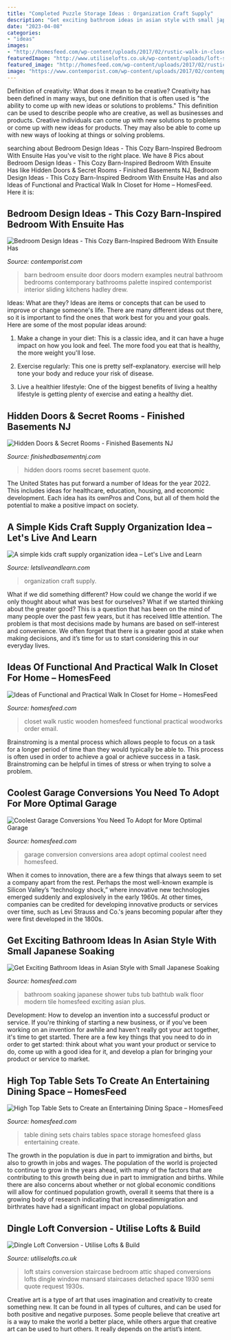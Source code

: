 ```yaml
---
title: "Completed Puzzle Storage Ideas : Organization Craft Supply"
description: "Get exciting bathroom ideas in asian style with small japanese soaking"
date: "2023-04-08"
categories:
- "ideas"
images:
- "http://homesfeed.com/wp-content/uploads/2017/02/rustic-walk-in-closet-idea-large-shoes-rack-flat-panel-cabinets-upper-and-lower-hang-sections-for-clothes-ottoman-rug-hardwood-floors-without-finishing-traditional-wooden-chair.jpg"
featuredImage: "http://www.utiliselofts.co.uk/wp-content/uploads/loft-stairs.jpg"
featured_image: "http://homesfeed.com/wp-content/uploads/2017/02/rustic-walk-in-closet-idea-large-shoes-rack-flat-panel-cabinets-upper-and-lower-hang-sections-for-clothes-ottoman-rug-hardwood-floors-without-finishing-traditional-wooden-chair.jpg"
image: "https://www.contemporist.com/wp-content/uploads/2017/02/contemporary-neutral-bedroom-design-020217-404-03-800x1745.jpg"
---
```



Definition of creativity: What does it mean to be creative?
Creativity has been defined in many ways, but one definition that is often used is "the ability to come up with new ideas or solutions to problems." This definition can be used to describe people who are creative, as well as businesses and products. Creative individuals can come up with new solutions to problems or come up with new ideas for products. They may also be able to come up with new ways of looking at things or solving problems.

	

		
searching about Bedroom Design Ideas - This Cozy Barn-Inspired Bedroom With Ensuite Has you've visit to the right place. We have 8 Pics about Bedroom Design Ideas - This Cozy Barn-Inspired Bedroom With Ensuite Has like Hidden Doors &amp; Secret Rooms - Finished Basements NJ, Bedroom Design Ideas - This Cozy Barn-Inspired Bedroom With Ensuite Has and also Ideas of Functional and Practical Walk In Closet for Home – HomesFeed. Here it is:
		
    
## Bedroom Design Ideas - This Cozy Barn-Inspired Bedroom With Ensuite Has

<img loading=lazy src="https://www.contemporist.com/wp-content/uploads/2017/02/contemporary-neutral-bedroom-design-020217-404-03-800x1745.jpg" onerror="this.onerror=null;this.src='https://tse2.mm.bing.net/th?id=OIP.Qwz7kZM6LIEF8JjToyKVqwHaQJ&amp;pid=15.1';" alt="Bedroom Design Ideas - This Cozy Barn-Inspired Bedroom With Ensuite Has">

_Source: contemporist.com_

>barn bedroom ensuite door doors modern examples neutral bathroom bedrooms contemporary bathrooms palette inspired contemporist interior sliding kitchens hadley drew. 

	

Ideas: What are they?
Ideas are items or concepts that can be used to improve or change someone's life. There are many different ideas out there, so it is important to find the ones that work best for you and your goals. Here are some of the most popular ideas around:
1. Make a change in your diet: This is a classic idea, and it can have a huge impact on how you look and feel. The more food you eat that is healthy, the more weight you'll lose.

2. Exercise regularly: This one is pretty self-explanatory. exercise will help tone your body and reduce your risk of disease.

3. Live a healthier lifestyle: One of the biggest benefits of living a healthy lifestyle is getting plenty of exercise and eating a healthy diet.

    
## Hidden Doors &amp; Secret Rooms - Finished Basements NJ

<img loading=lazy src="https://finishedbasementnj.com/wp-content/uploads/2018/12/IMG_2892.jpg" onerror="this.onerror=null;this.src='https://tse3.mm.bing.net/th?id=OIP.SjbiZ7J0xI-ZQYHRB-wVlAHaJ4&amp;pid=15.1';" alt="Hidden Doors &amp; Secret Rooms - Finished Basements NJ">

_Source: finishedbasementnj.com_

>hidden doors rooms secret basement quote. 

	

The United States has put forward a number of Ideas for the year 2022. This includes ideas for healthcare, education, housing, and economic development. Each idea has its ownPros and Cons, but all of them hold the potential to make a positive impact on society.

    
## A Simple Kids Craft Supply Organization Idea – Let&#039;s Live And Learn

<img loading=lazy src="https://letsliveandlearn.com/wp-content/uploads/2020/07/IMG_20200706_133706-1140x1140.jpg" onerror="this.onerror=null;this.src='https://tse3.mm.bing.net/th?id=OIP.iBYUymxxqXl8qRBK1jpalAHaHa&amp;pid=15.1';" alt="A simple kids craft supply organization idea – Let&#039;s Live and Learn">

_Source: letsliveandlearn.com_

>organization craft supply. 

	

What if we did something different?
How could we change the world if we only thought about what was best for ourselves? What if we started thinking about the greater good? This is a question that has been on the mind of many people over the past few years, but it has received little attention. The problem is that most decisions made by humans are based on self-interest and convenience. We often forget that there is a greater good at stake when making decisions, and it’s time for us to start considering this in our everyday lives.

    
## Ideas Of Functional And Practical Walk In Closet For Home – HomesFeed

<img loading=lazy src="http://homesfeed.com/wp-content/uploads/2017/02/rustic-walk-in-closet-idea-large-shoes-rack-flat-panel-cabinets-upper-and-lower-hang-sections-for-clothes-ottoman-rug-hardwood-floors-without-finishing-traditional-wooden-chair.jpg" onerror="this.onerror=null;this.src='https://tse2.mm.bing.net/th?id=OIP.i_ZZpEe9rKW8SN6MiQPjWAHaLE&amp;pid=15.1';" alt="Ideas of Functional and Practical Walk In Closet for Home – HomesFeed">

_Source: homesfeed.com_

>closet walk rustic wooden homesfeed functional practical woodworks order email. 

	

Brainstroming is a mental process which allows people to focus on a task for a longer period of time than they would typically be able to. This process is often used in order to achieve a goal or achieve success in a task. Brainstroming can be helpful in times of stress or when trying to solve a problem.

    
## Coolest Garage Conversions You Need To Adopt For More Optimal Garage

<img loading=lazy src="http://homesfeed.com/wp-content/uploads/2019/11/garage-conversion-idea-Boho-style-area-rug-wooden-table-midcentury-modern-chair-in-black-tree-trunk-stool-with-white-shag-throw-blanket.jpg" onerror="this.onerror=null;this.src='https://tse4.mm.bing.net/th?id=OIP.xDTNt7KBi47eXRqcTvUb5QDPEt&amp;pid=15.1';" alt="Coolest Garage Conversions You Need To Adopt for More Optimal Garage">

_Source: homesfeed.com_

>garage conversion conversions area adopt optimal coolest need homesfeed. 

	

When it comes to innovation, there are a few things that always seem to set a company apart from the rest. Perhaps the most well-known example is Silicon Valley’s “technology shock,” where innovative new technologies emerged suddenly and explosively in the early 1960s. At other times, companies can be credited for developing innovative products or services over time, such as Levi Strauss and Co.'s jeans becoming popular after they were first developed in the 1800s.

    
## Get Exciting Bathroom Ideas In Asian Style With Small Japanese Soaking

<img loading=lazy src="https://homesfeed.com/wp-content/uploads/2015/07/japanese-soaking-tub-small-with-ceramic-tile-floor-in-mosaic-motif-plus-glass-walk-in-shower-plus-towel-holder-and-ceiling-lamp-for-modern-bathroom-ideas.jpg" onerror="this.onerror=null;this.src='https://tse3.mm.bing.net/th?id=OIP.xn-K538ukGfTOGuaO_AysQHaLJ&amp;pid=15.1';" alt="Get Exciting Bathroom Ideas in Asian Style with Small Japanese Soaking">

_Source: homesfeed.com_

>bathroom soaking japanese shower tubs tub bathtub walk floor modern tile homesfeed exciting asian plus. 

	

Development: How to develop an invention into a successful product or service.
If you're thinking of starting a new business, or if you've been working on an invention for awhile and haven't really got your act together, it's time to get started. There are a few key things that you need to do in order to get started: think about what you want your product or service to do, come up with a good idea for it, and develop a plan for bringing your product or service to market.

    
## High Top Table Sets To Create An Entertaining Dining Space – HomesFeed

<img loading=lazy src="https://homesfeed.com/wp-content/uploads/2015/11/high-top-table-sets-with-wine-storage-plus-seven-comfortable-dining-chairs-and-light-laminating-floor-and-glass-vase.jpg" onerror="this.onerror=null;this.src='https://tse2.mm.bing.net/th?id=OIP.iO-9NagfR5JFFkvBeLixogHaHa&amp;pid=15.1';" alt="High Top Table Sets to Create an Entertaining Dining Space – HomesFeed">

_Source: homesfeed.com_

>table dining sets chairs tables space storage homesfeed glass entertaining create. 

	

The growth in the population is due in part to immigration and births, but also to growth in jobs and wages.
The population of the world is projected to continue to grow in the years ahead, with many of the factors that are contributing to this growth being due in part to immigration and births. While there are also concerns about whether or not global economic conditions will allow for continued population growth, overall it seems that there is a growing body of research indicating that increasedimmigration and birthrates have had a significant impact on global populations.

    
## Dingle Loft Conversion - Utilise Lofts &amp; Build

<img loading=lazy src="http://www.utiliselofts.co.uk/wp-content/uploads/loft-stairs.jpg" onerror="this.onerror=null;this.src='https://tse3.mm.bing.net/th?id=OIP.kJb9yzDVwjSmXQ818zV1jQHaHl&amp;pid=15.1';" alt="Dingle Loft Conversion - Utilise Lofts &amp; Build">

_Source: utiliselofts.co.uk_

>loft stairs conversion staircase bedroom attic shaped conversions lofts dingle window mansard staircases detached space 1930 semi quote request 1930s. 

	

Creative art is a type of art that uses imagination and creativity to create something new. It can be found in all types of cultures, and can be used for both positive and negative purposes. Some people believe that creative art is a way to make the world a better place, while others argue that creative art can be used to hurt others. It really depends on the artist’s intent.

